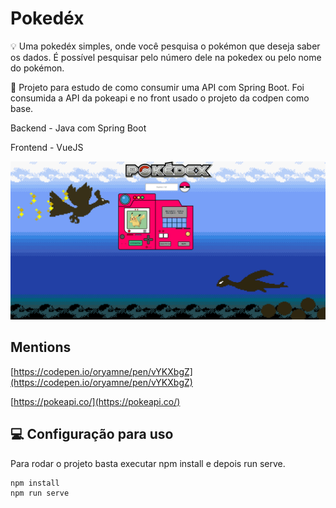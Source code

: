 # Pokedéx

💡 Uma pokedéx simples, onde você pesquisa o pokémon que deseja saber os dados. É possível pesquisar pelo número dele na pokedex ou pelo nome do pokémon.

📜 Projeto para estudo de como consumir uma API com Spring Boot. Foi consumida a API da pokeapi e no front usado o projeto da codpen como base. 

Backend - Java com Spring Boot

Frontend - VueJS

<p align="center">
    <img src="print.png" alt="Imagem"/>
</p>

## Mentions

[https://codepen.io/oryamne/pen/vYKXbgZ](https://codepen.io/oryamne/pen/vYKXbgZ)

[https://pokeapi.co/](https://pokeapi.co/)

## 💻 Configuração para uso

Para rodar o projeto basta executar npm install e depois run serve.

```
npm install
npm run serve
```
